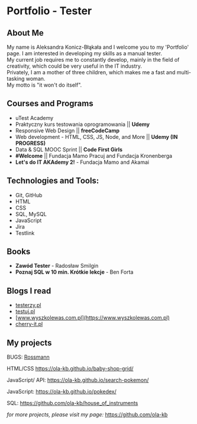 # Portfolio - Tester

## About Me 

My name is Aleksandra Konicz-Błąkała and I welcome you to my 'Portfolio' page. 
I am interested in developing my skills as a manual tester.  
My current job requires me to constantly develop, mainly in the field of creativity, which could be very useful in the IT industry.  
Privately, I am a mother of three children, which makes me a fast and multi-tasking woman.  
My motto is "it won't do itself".

## Courses and Programs
* uTest Academy
* Praktyczny kurs testowania oprogramowania || **Udemy**
* Responsive Web Design || **freeCodeCamp**
* Web development - HTML, CSS, JS, Node, and More  || **Udemy (IN PROGRESS)**
* Data & SQL MOOC Sprint || **Code First Girls**
* **#Welcome** || Fundacja Mamo Pracuj and Fundacja Kronenberga
* **Let's do IT AKAdemy 2!** - Fundacja Mamo and Akamai

## Technologies and Tools: 
* Git, GitHub
* HTML
* CSS
* SQL, MySQL
* JavaScript
* Jira
* Testlink

## Books
* **Zawód Tester** - Radosław Smilgin
* **Poznaj SQL w 10 min. Krótkie lekcje** - Ben Forta

## Blogs I read 
* [testerzy.pl](https://testerzy.pl/)
* [testuj.pl](https://testuj.pl)
* [www.wyszkolewas.com.pl](https://www.wyszkolewas.com.pl)
* [cherry-it.pl](http://cherry-it.pl/)

## My projects 
BUGS:
[Rossmann](https://docs.google.com/spreadsheets/d/1DfQY3UjULTT21nEj6HJPXbSsdWgRr4Dv1blUEO7rvlA/edit?usp=sharing)

HTML/CSS
https://ola-kb.github.io/baby-shop-grid/

JavaScript/ API:
https://ola-kb.github.io/search-pokemon/

JavaScript:
https://ola-kb.github.io/pokedex/

SQL:
https://github.com/ola-kb/house_of_instruments

_for more projects, please visit my page:_
https://github.com/ola-kb


